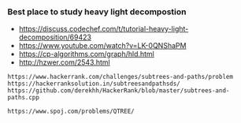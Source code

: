 ### Best place to study heavy light decompostion
* https://discuss.codechef.com/t/tutorial-heavy-light-decomposition/69423
* https://www.youtube.com/watch?v=LK-0QNShaPM
* https://cp-algorithms.com/graph/hld.html
* http://hzwer.com/2543.html

```
https://www.hackerrank.com/challenges/subtrees-and-paths/problem 
https://hackerranksolution.in/subtreesandpathsds/
https://github.com/derekhh/HackerRank/blob/master/subtrees-and-paths.cpp
```
```
https://www.spoj.com/problems/QTREE/
```
